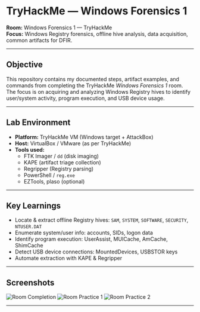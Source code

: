 # TryHackMe — Windows Forensics 1

**Room:** Windows Forensics 1 — TryHackMe  
**Focus:** Windows Registry forensics, offline hive analysis, data acquisition, common artifacts for DFIR.

---

## Objective
This repository contains my documented steps, artifact examples, and commands from completing the TryHackMe *Windows Forensics 1* room.  
The focus is on acquiring and analyzing Windows Registry hives to identify user/system activity, program execution, and USB device usage.

---

## Lab Environment
- **Platform:** TryHackMe VM (Windows target + AttackBox)
- **Host:** VirtualBox / VMware (as per TryHackMe)
- **Tools used:**  
  - FTK Imager / `dd` (disk imaging)  
  - KAPE (artifact triage collection)  
  - Regripper (Registry parsing)  
  - PowerShell / `reg.exe`  
  - EZTools, plaso (optional)

---

## Key Learnings
- Locate & extract offline Registry hives: `SAM`, `SYSTEM`, `SOFTWARE`, `SECURITY`, `NTUSER.DAT`
- Enumerate system/user info: accounts, SIDs, logon data
- Identify program execution: UserAssist, MUICache, AmCache, ShimCache
- Detect USB device connections: MountedDevices, USBSTOR keys
- Automate extraction with KAPE & Regripper

---

## Screenshots
![Room Completion]()
![Room Practice 1]()
![Room Practice 2]()

---
